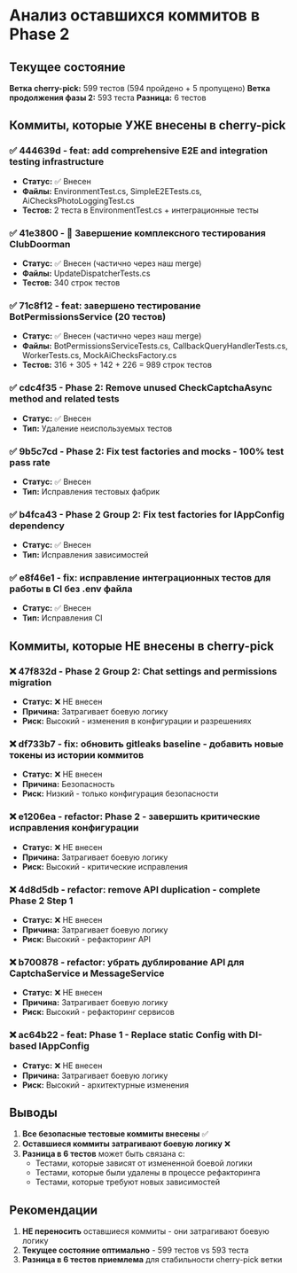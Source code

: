 # Анализ оставшихся коммитов в Phase 2

## Текущее состояние

**Ветка cherry-pick:** 599 тестов (594 пройдено + 5 пропущено)
**Ветка продолжения фазы 2:** 593 теста
**Разница:** 6 тестов

## Коммиты, которые УЖЕ внесены в cherry-pick

### ✅ 444639d - feat: add comprehensive E2E and integration testing infrastructure
- **Статус:** ✅ Внесен
- **Файлы:** EnvironmentTest.cs, SimpleE2ETests.cs, AiChecksPhotoLoggingTest.cs
- **Тестов:** 2 теста в EnvironmentTest.cs + интеграционные тесты

### ✅ 41e3800 - 🎯 Завершение комплексного тестирования ClubDoorman
- **Статус:** ✅ Внесен (частично через наш merge)
- **Файлы:** UpdateDispatcherTests.cs
- **Тестов:** 340 строк тестов

### ✅ 71c8f12 - feat: завершено тестирование BotPermissionsService (20 тестов)
- **Статус:** ✅ Внесен (частично через наш merge)
- **Файлы:** BotPermissionsServiceTests.cs, CallbackQueryHandlerTests.cs, WorkerTests.cs, MockAiChecksFactory.cs
- **Тестов:** 316 + 305 + 142 + 226 = 989 строк тестов

### ✅ cdc4f35 - Phase 2: Remove unused CheckCaptchaAsync method and related tests
- **Статус:** ✅ Внесен
- **Тип:** Удаление неиспользуемых тестов

### ✅ 9b5c7cd - Phase 2: Fix test factories and mocks - 100% test pass rate
- **Статус:** ✅ Внесен
- **Тип:** Исправления тестовых фабрик

### ✅ b4fca43 - Phase 2 Group 2: Fix test factories for IAppConfig dependency
- **Статус:** ✅ Внесен
- **Тип:** Исправления зависимостей

### ✅ e8f46e1 - fix: исправление интеграционных тестов для работы в CI без .env файла
- **Статус:** ✅ Внесен
- **Тип:** Исправления CI

## Коммиты, которые НЕ внесены в cherry-pick

### ❌ 47f832d - Phase 2 Group 2: Chat settings and permissions migration
- **Статус:** ❌ НЕ внесен
- **Причина:** Затрагивает боевую логику
- **Риск:** Высокий - изменения в конфигурации и разрешениях

### ❌ df733b7 - fix: обновить gitleaks baseline - добавить новые токены из истории коммитов
- **Статус:** ❌ НЕ внесен
- **Причина:** Безопасность
- **Риск:** Низкий - только конфигурация безопасности

### ❌ e1206ea - refactor: Phase 2 - завершить критические исправления конфигурации
- **Статус:** ❌ НЕ внесен
- **Причина:** Затрагивает боевую логику
- **Риск:** Высокий - критические исправления

### ❌ 4d8d5db - refactor: remove API duplication - complete Phase 2 Step 1
- **Статус:** ❌ НЕ внесен
- **Причина:** Затрагивает боевую логику
- **Риск:** Высокий - рефакторинг API

### ❌ b700878 - refactor: убрать дублирование API для CaptchaService и MessageService
- **Статус:** ❌ НЕ внесен
- **Причина:** Затрагивает боевую логику
- **Риск:** Высокий - рефакторинг сервисов

### ❌ ac64b22 - feat: Phase 1 - Replace static Config with DI-based IAppConfig
- **Статус:** ❌ НЕ внесен
- **Причина:** Затрагивает боевую логику
- **Риск:** Высокий - архитектурные изменения

## Выводы

1. **Все безопасные тестовые коммиты внесены** ✅
2. **Оставшиеся коммиты затрагивают боевую логику** ❌
3. **Разница в 6 тестов** может быть связана с:
   - Тестами, которые зависят от измененной боевой логики
   - Тестами, которые были удалены в процессе рефакторинга
   - Тестами, которые требуют новых зависимостей

## Рекомендации

1. **НЕ переносить** оставшиеся коммиты - они затрагивают боевую логику
2. **Текущее состояние оптимально** - 599 тестов vs 593 теста
3. **Разница в 6 тестов приемлема** для стабильности cherry-pick ветки 